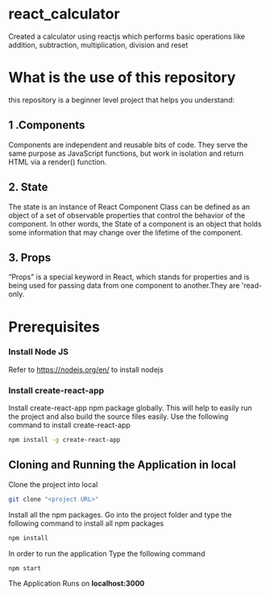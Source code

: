 # react_calculator
Created a calculator using reactjs which performs basic operations like addition, subtraction, multiplication, division and reset



# What is the use of this repository

this repository is a beginner level project that helps you understand:

## 1 .Components
 Components are independent and reusable bits of code. They serve the same purpose as JavaScript functions, but work in isolation and return HTML via a render() function.


## 2. State
 The state is an instance of React Component Class can be defined as an object of a set of observable properties that control the behavior of the component. In other words, the State of a component is an object that holds some information that may change over the lifetime of the component.
 
## 3. Props
 “Props” is a special keyword in React, which stands for properties and is being used for passing data from one component to another.They are 'read-only.
 
 # Prerequisites

### Install Node JS
Refer to https://nodejs.org/en/ to install nodejs

### Install create-react-app
Install create-react-app npm package globally. This will help to easily run the project and also build the source files easily. Use the following command to install create-react-app

```bash
npm install -g create-react-app
```


## Cloning and Running the Application in local

Clone the project into local
```bash
git clone "<project URL>"
```

Install all the npm packages. Go into the project folder and type the following command to install all npm packages

```bash
npm install
```

In order to run the application Type the following command

```bash
npm start
```

The Application Runs on **localhost:3000**
 
 
 


